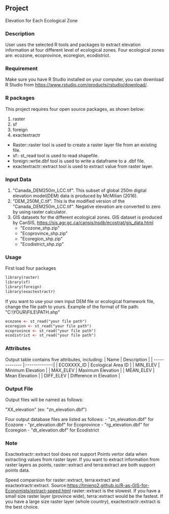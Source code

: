 ## Project

Elevation for Each Ecological Zone

### Description

User uses the selected R tools and packages to extract elevation information at four different level of ecological zones.
Four ecological zones are: ecozone, ecoprovince, ecoregion, ecodistrict.

### Requirement

Make sure you have R Studio installed on your computer, you can download R Studio from https://www.rstudio.com/products/rstudio/download/.

### R packages

This project requires four open source packages, as shown below:

1. raster          
2. sf                
3. foreign           
4. exactextractr     

 - Raster::raster tool is used to create a raster layer file from an existing file.
 - sf:: st_read tool is used to read shapefile.
 - foreign::wrtie.dbf tool is used to write a dataframe to a .dbf file.
 - exactextractr::extract tool is used to extract value from raster layer. 

### Input Data

1. "Canada_DEM250m_LCC.tif". This subset of global 250m digital elevation model(DEM) data is produced by McMilian (2016).
2. "DEM_250M_C.tif". This is the modified version of the "Canada_DEM250m_LCC.tif". Negative elevation are converted to zero by using raster calculator.
3. GIS datasets for the different ecological zones. GIS dataset is produced by CanSIS, https://sis.agr.gc.ca/cansis/nsdb/ecostrat/gis_data.html
	- "Ecozone_shp.zip"
	- "Ecoprovince_shp.zip"
	- "Ecoregion_shp.zip"
	- "Ecodistrict_shp.zip"

### Usage

First load four packages
```html
library(raster)
library(sf)
library(foreign)
library(exactextractr)
```

If you want to use your own input DEM file or ecological framework file, change the file path to yours.
Example of the format of file path: "C:\\YOUR\\FILE\\PATH.shp"
```html
ecozone <- st_read("your file path") 
ecoregion <- st_read("your file path")
ecoprovince <- st_read("your file path")
ecodistrict <- st_read("your file path")
```

### Attributes
Output table contains five attributes, including:
| Name          | Description   |
| ------------- |:-------------:|
| ECOXXXX_ID    | Ecological Area ID |
| MIN_ELEV     | Minimum Elevation      |
| MAX_ELEV | Maximum Elevation      |
| MEAN_ELEV | Mean Elevation     |
| DIFF_ELEV | Difference in Elevation      |




### Output File

Output files will be named as follows:

"XX_elevation"
(ex: "zn_elevation.dbf")

Four output database files are listed as follows:
	- "zn_elevation.dbf" for Ecozone
	- "pr_elevation.dbf" for Ecoprovince
	- "rg_elevation.dbf" for Ecoregion
	- "dt_elevation.dbf" for Ecodistrict
### Note

Exactextractr::extract tool does not support Points vertor data when extracting values from raster layer. 
If you want to extract information from raster layers as points, raster::extract and terra:extract are both support points data.

Speed comparsion for raster::extract, terra:extract and exactextractr:extract. Source:https://tmieno2.github.io/R-as-GIS-for-Economists/extract-speed.html
raster::extract is the slowest.
If you have a small size raster layer (province wide), terra::extract would be the fastest.
If you have a large size raster layer (whole country), exactextractr::extract is the best choice. 
